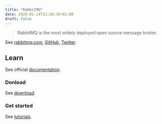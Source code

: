 ```yaml
---
title: "RabbitMQ"
date: 2020-01-24T11:20:36+01:00
draft: false
---
```


> RabbitMQ is the most widely deployed open source message broker.

See [rabbitmq.com](https://www.rabbitmq.com/), [GitHub](https://github.com/rabbitmq), [Twitter](https://twitter.com/RabbitMQ).

## Learn

See official [documentation](https://www.rabbitmq.com/documentation.html).

### Donload

See [download](https://www.rabbitmq.com/download.html).

### Get started

See [tutorials](https://www.rabbitmq.com/getstarted.html).
